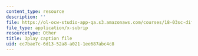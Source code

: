 ```yaml
---
content_type: resource
description: ''
file: https://ol-ocw-studio-app-qa.s3.amazonaws.com/courses/18-03sc-differential-equations-fall-2011/cc7bae7c6d1352a8a0211ee687abc4c8_EWWw0jryj1A.vtt
file_type: application/x-subrip
resourcetype: Other
title: 3play caption file
uid: cc7bae7c-6d13-52a8-a021-1ee687abc4c8
---
```

